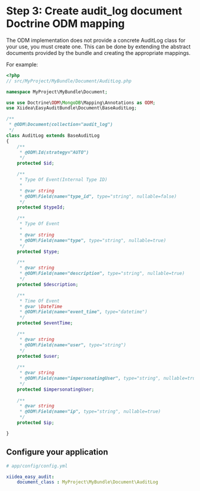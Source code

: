 Step 3:  Create audit_log document Doctrine ODM mapping
======================================================
The ODM implementation does not provide a concrete AuditLog class for your use,
you must create one. This can be done by extending the abstract documents
provided by the bundle and creating the appropriate mappings.

For example:

``` php
<?php
// src/MyProject/MyBundle/Document/AuditLog.php

namespace MyProject\MyBundle\Document;

use use Doctrine\ODM\MongoDB\Mapping\Annotations as ODM;
use Xiidea\EasyAuditBundle\Document\BaseAuditLog;

/**
 * @ODM\Document(collection="audit_log")
 */
class AuditLog extends BaseAuditLog
{
    /**
     * @ODM\Id(strategy="AUTO")
     */
    protected $id;

    /**
     * Type Of Event(Internal Type ID)
     *
     * @var string
     * @ODM\Field(name="type_id", type="string", nullable=false)
     */
    protected $typeId;

    /**
     * Type Of Event
     *
     * @var string
     * @ODM\Field(name="type", type="string", nullable=true)
     */
    protected $type;

    /**
     * @var string
     * @ODM\Field(name="description", type="string", nullable=true)
     */
    protected $description;

    /**
     * Time Of Event
     * @var \DateTime
     * @ODM\Field(name="event_time", type="datetime")
     */
    protected $eventTime;

    /**
     * @var string
     * @ODM\Field(name="user", type="string")
     */
    protected $user;
   
    /**
     * @var string
     * @ODM\Field(name="impersonatingUser", type="string", nullable=true)
     */
    protected $impersonatingUser;
    
    /**
     * @var string
     * @ODM\Field(name="ip", type="string", nullable=true)
     */
    protected $ip;    

}
```

## Configure your application

``` yaml
# app/config/config.yml

xiidea_easy_audit:
    document_class : MyProject\MyBundle\Document\AuditLog

```
